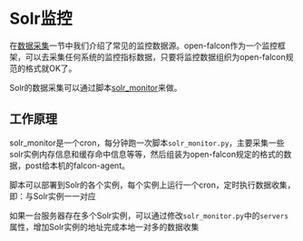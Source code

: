 # Solr监控

在[数据采集](../philosophy/data-collect.md)一节中我们介绍了常见的监控数据源。open-falcon作为一个监控框架，可以去采集任何系统的监控指标数据，只要将监控数据组织为open-falcon规范的格式就OK了。

Solr的数据采集可以通过脚本[solr_monitor](https://github.com/shanshouchen/falcon-scripts/tree/master/solr-monitor)来做。

## 工作原理

solr_monitor是一个cron，每分钟跑一次脚本```solr_monitor.py```，主要采集一些solr实例内存信息和缓存命中信息等等，然后组装为open-falcon规定的格式的数据，post给本机的falcon-agent。

脚本可以部署到Solr的各个实例，每个实例上运行一个cron，定时执行数据收集，即：与Solr实例一一对应

如果一台服务器存在多个Solr实例，可以通过修改```solr_monitor.py```中的```servers```属性，增加Solr实例的地址完成本地一对多的数据收集
